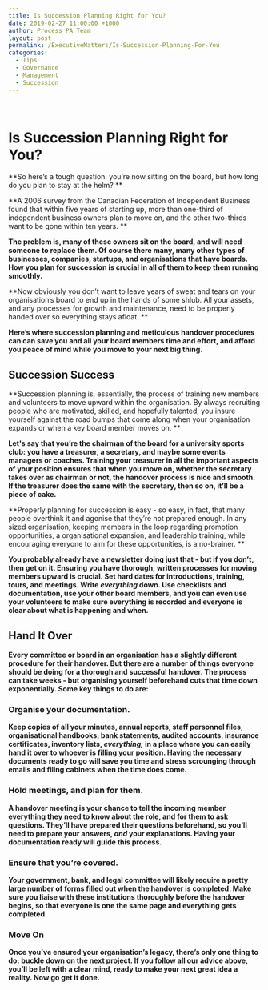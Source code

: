 ```yaml
---
title: Is Succession Planning Right for You?
date: 2019-02-27 11:00:00 +1000
author: Process PA Team
layout: post
permalink: /ExecutiveMatters/Is-Succession-Planning-For-You
categories:
  - Tips
  - Governance
  - Management
  - Succession
---
```


&nbsp;

# Is Succession Planning Right for You?

**So here’s a tough question: you’re now sitting on the board, but how long do you plan to stay at the helm? **

**A 2006 survey from the Canadian Federation of Independent Business found that within five years of starting up, more than one-third of independent business owners plan to move on, and the other two-thirds want to be gone within ten years. **

**The problem is, many of these owners sit on the board, and will need someone to replace them. Of course there many, many other types of businesses, companies, startups, and organisations that have boards. How you plan for succession is crucial in all of them to keep them running smoothly.**

**Now obviously you don’t want to leave years of sweat and tears on your organisation’s board to end up in the hands of some shlub. All your assets, and any processes for growth and maintenance, need to be properly handed over so everything stays afloat. **

**Here’s where succession planning and meticulous handover procedures can can save you and all your board members time and effort, and afford you peace of mind while you move to your next big thing.**

## ****Succession Success****

**Succession planning is, essentially, the process of training new members and volunteers to move upward within the organisation. By always recruiting people who are motivated, skilled, and hopefully talented, you insure yourself against the road bumps that come along when your organisation expands or when a key board member moves on. **

**Let's say that you’re the chairman of the board for a university sports club: you have a treasurer, a secretary, and maybe some events managers or coaches. Training your treasurer in all the important aspects of your position ensures that when you move on, whether the secretary takes over as chairman or not, the handover process is nice and smooth. If the treasurer does the same with the secretary, then so on, it’ll be a piece of cake.**

**Properly planning for succession is easy - so easy, in fact, that many people overthink it and agonise that they’re not prepared enough. In any sized organisation, keeping members in the loop regarding promotion opportunities, a organisational expansion, and leadership training, while encouraging everyone to aim for these opportunities, is a no-brainer. **

**You probably already have a newsletter doing just that - but if you don’t, then get on it. Ensuring you have thorough, written processes for moving members upward is crucial. Set hard dates for introductions, training, tours, and meetings. Write *everything* down. Use checklists and documentation, use your other board members, and you can even use your volunteers to make sure everything is recorded and everyone is clear about what is happening and when.**

## ****Hand It Over****

**Every committee or board in an organisation has a slightly different procedure for their handover. But there are a number of things everyone should be doing for a thorough and successful handover. The process can take weeks - but organising yourself beforehand cuts that time down exponentially. Some key things to do are:**

### ****Organise your documentation.****

**Keep copies of all your minutes, annual reports, staff personnel files, organisational handbooks, bank statements, audited accounts, insurance certificates, inventory lists, *everything,* in a place where you can easily hand it over to whoever is filling your position. Having the necessary documents ready to go will save you time and stress scrounging through emails and filing cabinets when the time does come.**

### ****Hold meetings, and plan for them.****

**A handover meeting is your chance to tell the incoming member everything they need to know about the role, and for them to ask questions. They’ll have prepared their questions beforehand, so you’ll need to prepare your answers, *and* your explanations. Having your documentation ready will guide this process.**

### ****Ensure that you’re covered.****

**Your government, bank, and legal committee will likely require a pretty large number of forms filled out when the handover is completed. Make sure you liaise with these institutions thoroughly before the handover begins, so that everyone is one the same page and everything gets completed.**

### ****Move On****

**Once you’ve ensured your organisation’s legacy, there’s only one thing to do: buckle down on the next project. If you follow all our advice above, you’ll be left with a clear mind, ready to make your next great idea a reality. Now go get it done.**